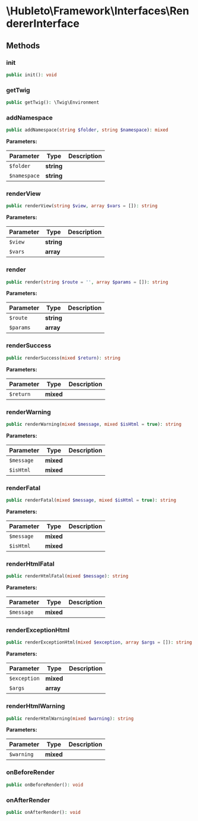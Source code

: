 
# \Hubleto\Framework\Interfaces\RendererInterface

## Methods

### init

```php
public init(): void
```


### getTwig

```php
public getTwig(): \Twig\Environment
```


### addNamespace

```php
public addNamespace(string $folder, string $namespace): mixed
```

**Parameters:**

| Parameter    | Type       | Description |
|--------------|------------|-------------|
| `$folder`    | **string** |             |
| `$namespace` | **string** |             |


### renderView

```php
public renderView(string $view, array $vars = []): string
```

**Parameters:**

| Parameter | Type       | Description |
|-----------|------------|-------------|
| `$view`   | **string** |             |
| `$vars`   | **array**  |             |


### render

```php
public render(string $route = '', array $params = []): string
```

**Parameters:**

| Parameter | Type       | Description |
|-----------|------------|-------------|
| `$route`  | **string** |             |
| `$params` | **array**  |             |


### renderSuccess

```php
public renderSuccess(mixed $return): string
```

**Parameters:**

| Parameter | Type      | Description |
|-----------|-----------|-------------|
| `$return` | **mixed** |             |


### renderWarning

```php
public renderWarning(mixed $message, mixed $isHtml = true): string
```

**Parameters:**

| Parameter  | Type      | Description |
|------------|-----------|-------------|
| `$message` | **mixed** |             |
| `$isHtml`  | **mixed** |             |


### renderFatal

```php
public renderFatal(mixed $message, mixed $isHtml = true): string
```

**Parameters:**

| Parameter  | Type      | Description |
|------------|-----------|-------------|
| `$message` | **mixed** |             |
| `$isHtml`  | **mixed** |             |


### renderHtmlFatal

```php
public renderHtmlFatal(mixed $message): string
```

**Parameters:**

| Parameter  | Type      | Description |
|------------|-----------|-------------|
| `$message` | **mixed** |             |


### renderExceptionHtml

```php
public renderExceptionHtml(mixed $exception, array $args = []): string
```

**Parameters:**

| Parameter    | Type      | Description |
|--------------|-----------|-------------|
| `$exception` | **mixed** |             |
| `$args`      | **array** |             |


### renderHtmlWarning

```php
public renderHtmlWarning(mixed $warning): string
```

**Parameters:**

| Parameter  | Type      | Description |
|------------|-----------|-------------|
| `$warning` | **mixed** |             |


### onBeforeRender

```php
public onBeforeRender(): void
```


### onAfterRender

```php
public onAfterRender(): void
```


